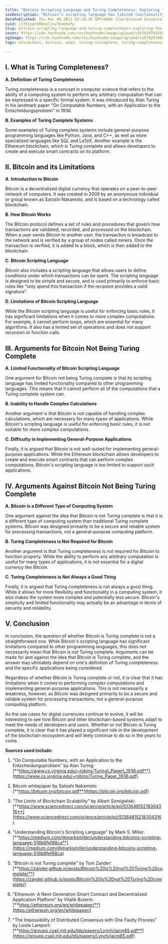 ```yaml
---
title: "Bitcoin Scripting Language and Turing Completeness: Exploring the Limits of a Decentralized System"
seoDescription: "Bitcoin's scripting language has limited functionality compared to other programming languages, leading to debates about its Turing completeness."
datePublished: Thu Mar 09 2023 03:24:39 GMT+0000 (Coordinated Universal Time)
cuid: clf0jpen304noljnv7kmo9afp
slug: bitcoin-scripting-language-and-turing-completeness-exploring-the-limits-of-a-decentralized-system
cover: https://cdn.hashnode.com/res/hashnode/image/upload/v1678297015502/096e4616-9458-4fde-89d9-758933bf4af4.png
ogImage: https://cdn.hashnode.com/res/hashnode/image/upload/v1678297069283/418f4c99-9141-4da7-a708-128c9b08bce2.png
tags: blockchain, bitcoin, web3, turing-incomplete, turing-completeness-and-computational-power

---
```


## I. What is Turing Completeness?

**A. Definition of Turing Completeness**

Turing completeness is a concept in computer science that refers to the ability of a computing system to perform any arbitrary computation that can be expressed in a specific formal system. It was introduced by Alan Turing in his landmark paper "On Computable Numbers, with an Application to the Entscheidungsproblem" in 1936.

**B. Examples of Turing Complete Systems**

Some examples of Turing complete systems include general-purpose programming languages like Python, Java, and C++, as well as more specialized languages like SQL and LaTeX. Another example is the Ethereum blockchain, which is Turing complete and allows developers to create and execute smart contracts on its platform.

## II. Bitcoin and its Limitations

**A. Introduction to Bitcoin**

Bitcoin is a decentralized digital currency that operates on a peer-to-peer network of computers. It was created in 2009 by an anonymous individual or group known as Satoshi Nakamoto, and is based on a technology called blockchain.

**B. How Bitcoin Works**

The Bitcoin protocol defines a set of rules and procedures that govern how transactions are validated, recorded, and processed on the blockchain. When a user sends Bitcoin to another user, the transaction is broadcast to the network and is verified by a group of nodes called miners. Once the transaction is verified, it is added to a block, which is then added to the blockchain.

**C. Bitcoin Scripting Language**

Bitcoin also includes a scripting language that allows users to define conditions under which transactions can be spent. The scripting language is designed to be simple and secure, and is used primarily to enforce basic rules like "only spend this transaction if the recipient provides a valid signature".

**D. Limitations of Bitcoin Scripting Language**

While the Bitcoin scripting language is useful for enforcing basic rules, it has significant limitations when it comes to more complex computations. For example, it cannot perform loops, which are essential for many algorithms. It also has a limited set of operations and does not support recursion or function calls.

## III. Arguments for Bitcoin Not Being Turing Complete

**A. Limited Functionality of Bitcoin Scripting Language**

One argument for Bitcoin not being Turing complete is that its scripting language has limited functionality compared to other programming languages. This means that it cannot perform all of the computations that a Turing complete system can.

**B. Inability to Handle Complex Calculations**

Another argument is that Bitcoin is not capable of handling complex calculations, which are necessary for many types of applications. While Bitcoin's scripting language is useful for enforcing basic rules, it is not suitable for more complex computations.

**C. Difficulty in Implementing General-Purpose Applications**

Finally, it is argued that Bitcoin is not well-suited for implementing general-purpose applications. While the Ethereum blockchain allows developers to create and execute smart contracts that can perform complex computations, Bitcoin's scripting language is too limited to support such applications.

## IV. Arguments Against Bitcoin Not Being Turing Complete

**A. Bitcoin is a Different Type of Computing System**

One argument against the idea that Bitcoin is not Turing complete is that it is a different type of computing system than traditional Turing complete systems. Bitcoin was designed primarily to be a secure and reliable system for processing transactions, not a general-purpose computing platform.

**B. Turing Completeness is Not Required for Bitcoin**

Another argument is that Turing completeness is not required for Bitcoin to function properly. While the ability to perform any arbitrary computation is useful for many types of applications, it is not essential for a digital currency like Bitcoin.

**C. Turing Completeness is Not Always a Good Thing**

Finally, it is argued that Turing completeness is not always a good thing. While it allows for more flexibility and functionality in a computing system, it also makes the system more complex and potentially less secure. Bitcoin's simplicity and limited functionality may actually be an advantage in terms of security and reliability.

## V. Conclusion

In conclusion, the question of whether Bitcoin is Turing complete is not a straightforward one. While Bitcoin's scripting language has significant limitations compared to other programming languages, this does not necessarily mean that Bitcoin is not Turing complete. Arguments can be made for and against the idea that Bitcoin is Turing complete, and the answer may ultimately depend on one's definition of Turing completeness and the specific applications being considered.

Regardless of whether Bitcoin is Turing complete or not, it is clear that it has limitations when it comes to performing complex computations and implementing general-purpose applications. This is not necessarily a weakness, however, as Bitcoin was designed primarily to be a secure and reliable system for processing transactions, not a general-purpose computing platform.

As the use cases for digital currencies continue to evolve, it will be interesting to see how Bitcoin and other blockchain-based systems adapt to meet the needs of developers and users. Whether or not Bitcoin is Turing complete, it is clear that it has played a significant role in the development of the blockchain ecosystem and will likely continue to do so in the years to come.

**Sources used include:**

1. "On Computable Numbers, with an Application to the Entscheidungsproblem" by Alan Turing: [**https://www.cs.virginia.edu/~robins/Turing\_Paper\_1936.pdf**](https://www.cs.virginia.edu/~robins/Turing_Paper_1936.pdf)
    
2. Bitcoin whitepaper by Satoshi Nakamoto: [**https://bitcoin.org/bitcoin.pdf**](https://bitcoin.org/bitcoin.pdf)
    
3. "The Limits of Blockchain Scalability" by Albert Szmigielski: [**https://www.sciencedirect.com/science/article/pii/S1364815218304316**](https://www.sciencedirect.com/science/article/pii/S1364815218304316)
    
4. "Understanding Bitcoin's Scripting Language" by Mark S. Miller: [**https://medium.com/@marksmiller/understanding-bitcoins-scripting-language-516b6fef88ca**](https://medium.com/@marksmiller/understanding-bitcoins-scripting-language-516b6fef88ca)
    
5. "Bitcoin is not Turing complete" by Tom Zander: [**https://zander.github.io/posts/Bitcoin%20is%20not%20Turing%20complete/**](https://zander.github.io/posts/Bitcoin%20is%20not%20Turing%20complete/)
    
6. "Ethereum: A Next-Generation Smart Contract and Decentralized Application Platform" by Vitalik Buterin: [**https://ethereum.org/en/whitepaper/**](https://ethereum.org/en/whitepaper/)
    
7. "The Impossibility of Distributed Consensus with One Faulty Process" by Leslie Lamport: [**https://groups.csail.mit.edu/tds/papers/Lynch/jacm85.pdf**](https://groups.csail.mit.edu/tds/papers/Lynch/jacm85.pdf)